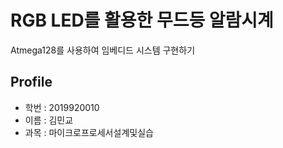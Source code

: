 # RGB LED를 활용한 무드등 알람시계
Atmega128를 사용하여 임베디드 시스템 구현하기

## Profile
- 학번 : 2019920010
- 이름 : 김민교
- 과목 : 마이크로프로세서설계및실습

## 

